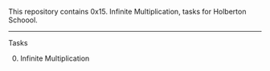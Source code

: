This repository contains 0x15. Infinite Multiplication, tasks for Holberton Schoool.

<hr />

Tasks

0. Infinite Multiplication